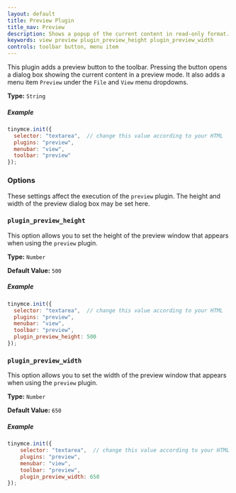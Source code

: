 ```yaml
---
layout: default
title: Preview Plugin
title_nav: Preview
description: Shows a popup of the current content in read-only format.
keywords: view preview plugin_preview_height plugin_preview_width
controls: toolbar button, menu item
---
```


This plugin adds a preview button to the toolbar. Pressing the button opens a dialog box showing the current content in a preview mode. It also adds a menu item `Preview` under the `File` and `View` menu dropdowns.

**Type:** `String`

##### Example

```js
tinymce.init({
  selector: "textarea",  // change this value according to your HTML
  plugins: "preview",
  menubar: "view",
  toolbar: "preview"
});
```

### Options

These settings affect the execution of the `preview` plugin. The height and width of the preview dialog box may be set here.

### `plugin_preview_height`

This option allows you to set the height of the preview window that appears when using the `preview` plugin.

**Type:** `Number`

**Default Value:** `500`

##### Example

```js
tinymce.init({
  selector: "textarea",  // change this value according to your HTML
  plugins: "preview",
  menubar: "view",
  toolbar: "preview",
  plugin_preview_height: 500
});
```

### `plugin_preview_width`

This option allows you to set the width of the preview window that appears when using the `preview` plugin.

**Type:** `Number`

**Default Value:** `650`

##### Example

```js
tinymce.init({
    selector: "textarea",  // change this value according to your HTML
    plugins: "preview",
    menubar: "view",
    toolbar: "preview",
    plugin_preview_width: 650
});
```
